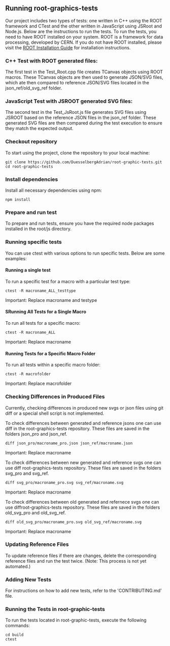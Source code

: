 ## Running root-graphics-tests

Our project includes two types of tests: one written in C++ using the ROOT framework and CTest and the other written in JavaScript using JSRoot and Node.js. Below are the instructions to run the tests. To run the tests, you need to have ROOT installed on your system. ROOT is a framework for data processing, developed by CERN. If you do not have ROOT installed, please visit the [ROOT Installation Guide](https://root.cern/install/) for installation instructions.

### C++ Test with ROOT generated files:
The first test in the Test_Root.cpp file creates TCanvas objects using ROOT macros. These TCanvas objects are then used to generate JSON/SVG files, which ate then compared to reference JSON/SVG files located in the json_ref/old_svg_ref folder.

### JavaScript Test with JSROOT generated SVG files:
The second test in the Test_JsRoot.js file generates SVG files using JSROOT based on the reference JSON files in the json_ref folder. These generated SVG files are then compared during the test execution to ensure they match the expected output.

### Checkout repository
To start using the project, clone the repository to your local machine:
```shell
git clone https://github.com/DuesselbergAdrian/root-graphic-tests.git
cd root-graphic-tests
```
### Install dependencies
Install all necessary dependencies using npm:
```shell
npm install
```
### Prepare and run test
To prepare and run tests, ensure you have the required node packages installed in the root/js directory.


### Running specific tests
You can use ctest with various options to run specific tests. Below are some examples:
#### Running a single test
To run a specific test for a macro with a particular test type:
```shell
ctest -R macroname_ALL_testtype
```
Important: Replace macroname and testype

#### SRunning All Tests for a Single Macro
To run all tests for a specific macro:
```shell
ctest -R macroname_ALL
```
Important: Replace macroname

#### Running Tests for a Specific Macro Folder
To run all tests within a specific macro folder:
```shell
ctest -R macrofolder
```
Important: Replace macrofolder


### Checking Differences in Produced Files
Currently, checking differences in produced new svgs or json files using git diff or a special shell script is not implemented.

To check differences between generated and reference jsons one can use diff in the root-graphics-tests repository. These files are saved in the folders json_pro and json_ref.
```shell
diff json_pro/macroname_pro.json json_ref/macroname.json
```
Important: Replace macroname

To check differences between new generated and reference svgs one can use diff root-graphics-tests repository. These files are saved in the folders svg_pro and svg_ref.
```shell
diff svg_pro/macroname_pro.svg svg_ref/macroname.svg
```
Important: Replace macroname

To check differences between old generated and refernece svgs one can use diffroot-graphics-tests repository. These files are saved in the folders old_svg_pro and old_svg_ref.
```shell
diff old_svg_pro/macroname_pro.svg old_svg_ref/macroname.svg
```
Important: Replace macroname


### Updating Reference Files
To update reference files if there are changes, delete the corresponding reference files and run the test twice. (Note: This process is not yet automated.)


### Adding New Tests
For instructions on how to add new tests, refer to the 'CONTRIBUTING.md' file.


### Running the Tests in root-graphic-tests
To run the tests located in root-graphic-tests, execute the following commands:
```shell
cd build
ctest
```


